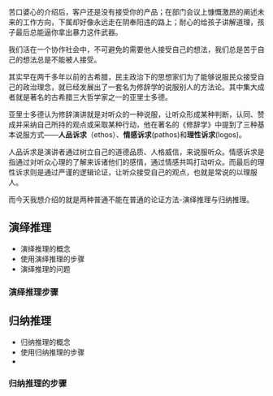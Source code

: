 苦口婆心的介绍后，客户还是没有接受你的产品；在部门会议上慷慨激昂的阐述未来的工作方向，下属却好像永远走在阴奉阳违的路上；耐心的给孩子讲解道理，孩子最后总能逼你拿出暴力这件武器。

我们活在一个协作社会中，不可避免的需要他人接受自己的想法，我们总是苦于自己的想法总是不能被人接受。

其实早在两千多年以前的古希腊，民主政治下的思想家们为了能够说服民众接受自己的政治理念，就已经发展出了一套名为修辞学的说服别人的方法论。其中集大成者就是著名的古希腊三大哲学家之一的亚里士多德。

亚里士多德认为修辞演讲就是对听众的一种说服，让听众形成某种判断，认同、赞成并采纳自己所持的观点或采取某种行动，他在著名的《修辞学》中提到了三种基本说服方式——**人品诉求**（ethos）、**情感诉求**(pathos)和**理性诉求**(logos)。

人品诉求是演讲者通过树立自己的道德品质、人格威信，来说服听众。情感诉求是指通过对听众心理的了解来诉诸他们的感情，通过情感共鸣打动听众。而最后的理性诉求则是通过严谨的逻辑论证，让听众接受自己的观点，也就是常说的以理服人。


而今天我想介绍的就是两种普通不能在普通的论证方法-演绎推理与归纳推理。

## 演绎推理

* 演绎推理的概念
* 使用演绎推理的步骤
* 演绎推理的问题

### 演绎推理步骤

## 归纳推理

* 归纳推理的概念
* 使用归纳推理的步骤
* 

### 归纳推理的步骤